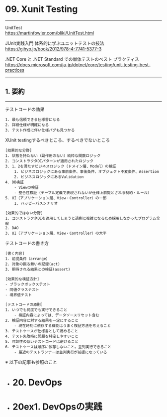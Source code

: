 # 09. Xunit Testing
________________________________________
UnitTest  
https://martinfowler.com/bliki/UnitTest.html

JUnit実践入門 体系的に学ぶユニットテストの技法  
https://gihyo.jp/book/2012/978-4-7741-5377-3

.NET Core と .NET Standard での単体テストのベスト プラクティス  
https://docs.microsoft.com/ja-jp/dotnet/core/testing/unit-testing-best-practices

________________________________________
## 1. 要約
________________________________________
テストコードの効果

```text
1. 最も信頼できる仕様書になる
2. 詳細仕様が明確になる
3. テスト作成に伴い仕様バグも見つかる
```

XUnit testingするべきところ、するべきでないところ

```text
[効果的な分野]
1. 状態を持たない（副作用のない）純粋な関数ロジック
2. コンストラクタDIパターンが適用されたロジック
3. 1、2を満たすビジネスロジック（ドメイン層、Model）の検証
    1. ビジネスロジックにある事前条件、事後条件、オブジェクト不変条件、Assertion
    2. ビジネスロジックにあるValidation
4. DB検証
    - Viewの検証
    - 整合性検証（テーブル定義で表現されないが仕様上前提とされる制約・ルール）
5. UI（アプリケーション層、View・Controller）の一部
    1. ハッピーパスシナリオ

[効果的ではない分野]
1. コンストラクタDIを適用してしまうと過剰に複雑になるため採用しなかったプログラム全般
2. DAO
3. UI（アプリケーション層、View・Controller）の大半
```

テストコードの書き方

```text
[書く内容]
1. 前提条件（arrange）
2. 対象の振る舞いの記録(act)
3. 期待される結果との検証(assert)

[効果的な検証方針]
- ブラックボックステスト
- 同値クラステスト
- 境界値テスト

[テストコードの原則]
1. いつでも何度でも実行できること
    - 検証内容によっては、データソースリセット含む
2. 検証内容に対する結果を一定にすること
    - 現在時刻に依存する機能はうまく検証方法を考えること
3. テストケースが仕様書として読めること
4. テスト失敗時に問題を特定しやすいこと
5. 可読性の低いテストコードは避けること
6. テストケースは順序に依存しないこと。並列実行できること
    - 最近のテストランナーは並列実行が前提になっている
```

※ 以下の記事も参照のこと

- # 20. DevOps
- # 20ex1. DevOpsの実践